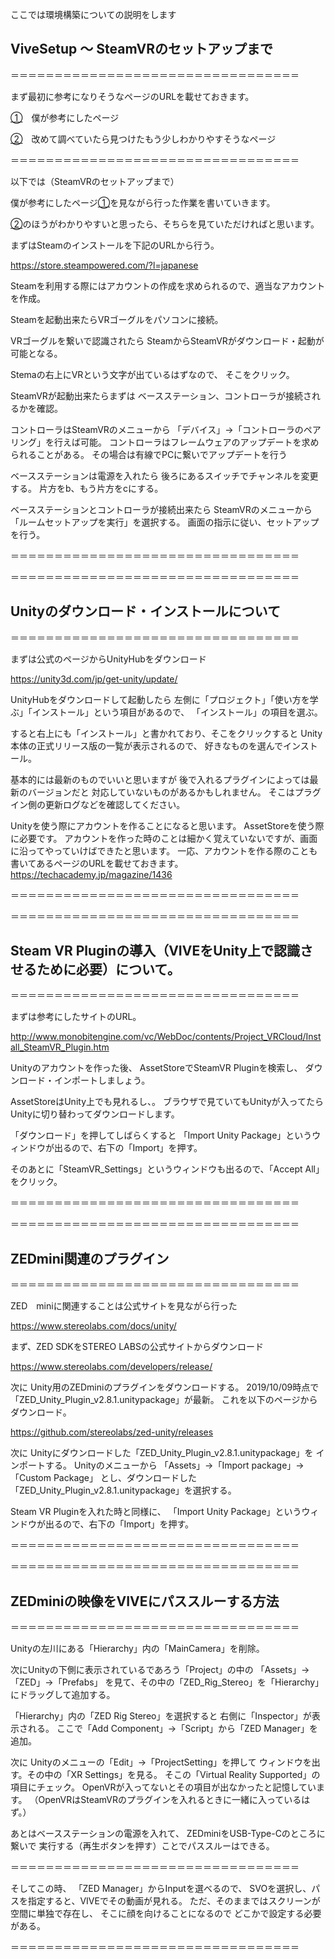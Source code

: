 ここでは環境構築についての説明をします


## ViveSetup ～ SteamVRのセットアップまで

＝＝＝＝＝＝＝＝＝＝＝＝＝＝＝＝＝＝＝＝＝＝＝＝＝＝＝＝＝＝＝＝＝

まず最初に参考になりそうなページのURLを載せておきます。

[①](https://www.moguravr.com/htcvive-setup/)　僕が参考にしたページ

[②](http://www.monobitengine.com/vc/WebDoc/contents/VRSettings/Install_ViveSetup.htm)　改めて調べていたら見つけたもう少しわかりやすそうなページ

＝＝＝＝＝＝＝＝＝＝＝＝＝＝＝＝＝＝＝＝＝＝＝＝＝＝＝＝＝＝＝＝＝

以下では（SteamVRのセットアップまで）

僕が参考にしたページ[①](https://www.moguravr.com/htcvive-setup/)を見ながら行った作業を書いていきます。

[②](http://www.monobitengine.com/vc/WebDoc/contents/VRSettings/Install_ViveSetup.htm)のほうがわかりやすいと思ったら、そちらを見ていただければと思います。

まずはSteamのインストールを下記のURLから行う。

https://store.steampowered.com/?l=japanese


Steamを利用する際にはアカウントの作成を求められるので、適当なアカウントを作成。


Steamを起動出来たらVRゴーグルをパソコンに接続。


VRゴーグルを繋いで認識されたら
SteamからSteamVRがダウンロード・起動が可能となる。

Stemaの右上にVRという文字が出ているはずなので、
そこをクリック。



SteamVRが起動出来たらまずは
ベースステーション、コントローラが接続されるかを確認。


コントローラはSteamVRのメニューから
「デバイス」→「コントローラのペアリング」を行えば可能。
コントローラはフレームウェアのアップデートを求められることがある。
その場合は有線でPCに繋いでアップデートを行う

ベースステーションは電源を入れたら
後ろにあるスイッチでチャンネルを変更する。
片方をb、もう片方をcにする。


ベースステーションとコントローラが接続出来たら
SteamVRのメニューから「ルームセットアップを実行」を選択する。
画面の指示に従い、セットアップを行う。

＝＝＝＝＝＝＝＝＝＝＝＝＝＝＝＝＝＝＝＝＝＝＝＝＝＝＝＝＝＝＝＝＝




＝＝＝＝＝＝＝＝＝＝＝＝＝＝＝＝＝＝＝＝＝＝＝＝＝＝＝＝＝＝＝＝＝

## Unityのダウンロード・インストールについて

＝＝＝＝＝＝＝＝＝＝＝＝＝＝＝＝＝＝＝＝＝＝＝＝＝＝＝＝＝＝＝＝＝


まずは公式のページからUnityHubをダウンロード

https://unity3d.com/jp/get-unity/update/

UnityHubをダウンロードして起動したら
左側に「プロジェクト」「使い方を学ぶ」「インストール」という項目があるので、
「インストール」の項目を選ぶ。

すると右上にも「インストール」と書かれており、そこをクリックすると
Unity本体の正式リリース版の一覧が表示されるので、
好きなものを選んでインストール。


基本的には最新のものでいいと思いますが
後で入れるプラグインによっては最新のバージョンだと
対応していないものがあるかもしれません。
そこはプラグイン側の更新ログなどを確認してください。



Unityを使う際にアカウントを作ることになると思います。
AssetStoreを使う際に必要です。
アカウントを作った時のことは細かく覚えていないですが、画面に沿ってやっていけばできたと思います。
一応、アカウントを作る際のことも書いてあるページのURLを載せておきます。
https://techacademy.jp/magazine/1436

＝＝＝＝＝＝＝＝＝＝＝＝＝＝＝＝＝＝＝＝＝＝＝＝＝＝＝＝＝＝＝＝＝




＝＝＝＝＝＝＝＝＝＝＝＝＝＝＝＝＝＝＝＝＝＝＝＝＝＝＝＝＝＝＝＝＝

## Steam VR Pluginの導入（VIVEをUnity上で認識させるために必要）について。

＝＝＝＝＝＝＝＝＝＝＝＝＝＝＝＝＝＝＝＝＝＝＝＝＝＝＝＝＝＝＝＝＝

まずは参考にしたサイトのURL。

http://www.monobitengine.com/vc/WebDoc/contents/Project_VRCloud/Install_SteamVR_Plugin.htm

Unityのアカウントを作った後、
AssetStoreでSteamVR Pluginを検索し、
ダウンロード・インポートしましょう。

AssetStoreはUnity上でも見れるし、。
ブラウザで見ていてもUnityが入ってたらUnityに切り替わってダウンロードします。


「ダウンロード」を押してしばらくすると
「Import Unity Package」というウィンドウが出るので、右下の「Import」を押す。

そのあとに「SteamVR_Settings」というウィンドウも出るので、「Accept All」をクリック。

＝＝＝＝＝＝＝＝＝＝＝＝＝＝＝＝＝＝＝＝＝＝＝＝＝＝＝＝＝＝＝＝＝





＝＝＝＝＝＝＝＝＝＝＝＝＝＝＝＝＝＝＝＝＝＝＝＝＝＝＝＝＝＝＝＝＝

## ZEDmini関連のプラグイン

＝＝＝＝＝＝＝＝＝＝＝＝＝＝＝＝＝＝＝＝＝＝＝＝＝＝＝＝＝＝＝＝＝

ZED　miniに関連することは公式サイトを見ながら行った

https://www.stereolabs.com/docs/unity/


まず、ZED SDKをSTEREO LABSの公式サイトからダウンロード

https://www.stereolabs.com/developers/release/


次に
Unity用のZEDminiのプラグインをダウンロードする。
2019/10/09時点で「ZED_Unity_Plugin_v2.8.1.unitypackage」が最新。
これを以下のページからダウンロード。

https://github.com/stereolabs/zed-unity/releases


次に
Unityにダウンロードした「ZED_Unity_Plugin_v2.8.1.unitypackage」を
インポートする。
Unityのメニューから
「Assets」->「Import package」->「Custom Package」
とし、ダウンロードした「ZED_Unity_Plugin_v2.8.1.unitypackage」を選択する。

Steam VR Pluginを入れた時と同様に、
「Import Unity Package」というウィンドウが出るので、右下の「Import」を押す。

＝＝＝＝＝＝＝＝＝＝＝＝＝＝＝＝＝＝＝＝＝＝＝＝＝＝＝＝＝＝＝＝＝





＝＝＝＝＝＝＝＝＝＝＝＝＝＝＝＝＝＝＝＝＝＝＝＝＝＝＝＝＝＝＝＝＝

## ZEDminiの映像をVIVEにパススルーする方法

＝＝＝＝＝＝＝＝＝＝＝＝＝＝＝＝＝＝＝＝＝＝＝＝＝＝＝＝＝＝＝＝＝

Unityの左川にある「Hierarchy」内の「MainCamera」を削除。

次にUnityの下側に表示されているであろう「Project」の中の
「Assets」->「ZED」->「Prefabs」
を見て、その中の「ZED_Rig_Stereo」を「Hierarchy」にドラッグして追加する。

「Hierarchy」内の「ZED Rig Stereo」を選択すると
右側に「Inspector」が表示される。
ここで「Add Component」->「Script」から「ZED Manager」を追加。

次に
Unityのメニューの「Edit」->「ProjectSetting」を押して
ウィンドウを出す。その中の「XR Settings」を見る。
そこの「Virtual Reality Supported」の項目にチェック。
OpenVRが入ってないとその項目が出なかったと記憶しています。
（OpenVRはSteamVRのプラグインを入れるときに一緒に入っているはず。）




あとはベースステーションの電源を入れて、
ZEDminiをUSB-Type-Cのところに繋いで
実行する（再生ボタンを押す）ことでパススルーはできる。

＝＝＝＝＝＝＝＝＝＝＝＝＝＝＝＝＝＝＝＝＝＝＝＝＝＝＝＝＝＝＝＝＝

そしてこの時、
「ZED Manager」からInputを選べるので、
SVOを選択し、パスを指定すると、VIVEでその動画が見れる。
ただ、そのままではスクリーンが空間に単独で存在し、
そこに顔を向けることになるので
どこかで設定する必要がある。


＝＝＝＝＝＝＝＝＝＝＝＝＝＝＝＝＝＝＝＝＝＝＝＝＝＝＝＝＝＝＝＝＝

